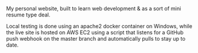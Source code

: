 My personal website, built to learn web development & as a sort of mini resume type deal.

Local testing is done using an apache2 docker container on Windows, while the live site is hosted on AWS EC2 using a script that listens for a GitHub push webhook on the master branch and automatically pulls to stay up to date.
